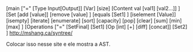 [main ["=" [Type Input[Output]] [Var] [size] [Content val [val1] [val2...]] ] [Set [add [value]] [remove [value] ] [equals [Set1] ] [iselement [Value]] [isempty] [iterate] [enumerate] [sort] [capacity] [pop] [clear] [sum] [min] [max] ] [Operations ["=" [SetFinal] [Set1] [Op [int] [+] [diff] [concat]] [Set2] ]
http://mshang.ca/syntree/

Colocar isso nesse site e ele mostra a AST.